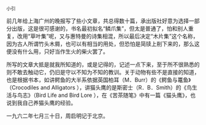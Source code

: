     小引 

   前几年给上海广州的晚报写了些小文章，共总得数十篇，承出版社好意为选择一部分出版，这是很可感谢的，书名最初拟名“鳞爪集”，但太是普通了，怕和别人重复，改用“草叶集”呢，又与惠特曼的诗集相混，所以最后决定“木片集”这个名称，因为古人所谓竹头木屑，也可以有相当的用处，但恐怕是简牍上削下来的，那么这便没有什么用，只好当作生火的柴火罢了。

   所写的文章大抵是就我所知道的，或是记得的，记述一点下来，至于所不很熟悉的则不敢去触动它，仍旧是守以不知为不知的教训。关于动物有些不是直接的知道，也是根据书本，如讲鳄鱼的大半系依据英国柏耳（M．Burr）的《鳄鱼与鼍鱼》（Crocodiles and Alligators ），讲猫头鹰的是斯密士（R．B．Smith）的《鸟生活与鸟志》（Bird Life and Bird Lore ），在《苦茶随笔》中有一篇《猫头鹰》，也说到我自己养猫头鹰的经验。

   一九六二年七月三十日，周启明记于北京。

